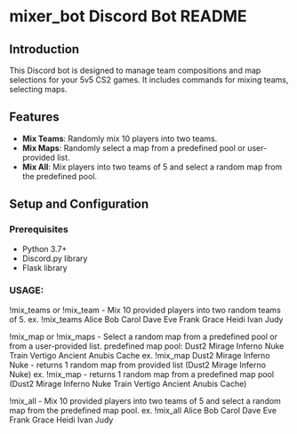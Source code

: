 # mixer_bot Discord Bot README

## Introduction

This Discord bot is designed to manage team compositions and map selections for your 5v5 CS2 games.
It includes commands for mixing teams, selecting maps.

## Features

- **Mix Teams**: Randomly mix 10 players into two teams.
- **Mix Maps**: Randomly select a map from a predefined pool or user-provided list.
- **Mix All**: Mix players into two teams of 5 and select a random map from the predefined pool.

## Setup and Configuration

### Prerequisites

- Python 3.7+
- Discord.py library
- Flask library


### USAGE:

!mix_teams or !mix_team - Mix 10 provided players into two random teams of 5.
ex. !mix_teams Alice Bob Carol Dave Eve Frank Grace Heidi Ivan Judy

!mix_map or !mix_maps - Select a random map from a predefined pool or from a user-provided list.
predefined map pool: Dust2 Mirage Inferno Nuke Train Vertigo Ancient Anubis Cache
ex. !mix_map Dust2 Mirage Inferno Nuke - returns 1 random map from provided list (Dust2 Mirage Inferno Nuke)
ex. !mix_map - returns 1 random map from a predefined map pool (Dust2 Mirage Inferno Nuke Train Vertigo Ancient Anubis Cache)

!mix_all - Mix 10 provided players into two teams of 5 and select a random map from the predefined map pool.
ex. !mix_all Alice Bob Carol Dave Eve Frank Grace Heidi Ivan Judy
